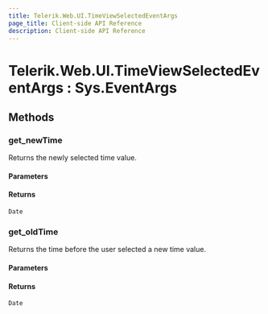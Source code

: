 ```yaml
---
title: Telerik.Web.UI.TimeViewSelectedEventArgs
page_title: Client-side API Reference
description: Client-side API Reference
---
```


# Telerik.Web.UI.TimeViewSelectedEventArgs : Sys.EventArgs 

## Methods

###  get_newTime

Returns the newly selected time value.

#### Parameters

#### Returns

`Date` 

###  get_oldTime

Returns the time before the user selected a new time value.

#### Parameters

#### Returns

`Date` 


